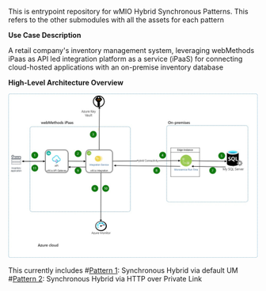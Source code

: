 This is entrypoint repository for wMIO Hybrid Synchronous Patterns. This refers to the other submodules with all the assets for each pattern

**Use Case Description**

A retail company's inventory management system, leveraging webMethods iPaas as API led integration platform as a service (iPaaS) for connecting cloud-hosted applications with an on-premise inventory database

**High-Level Architecture Overview**

![High level flow](https://github.com/bramhanayaghea/webMethodsCAF/blob/develop/scenarios/retail/_images/Hybrid-sync-flow.jpg)

This currently includes
#[Pattern 1](https://github.com/wMTiG/webmethods-cloud-adoption-framework/blob/develop/architectureModels/SaaSToOnPremiseIaaS/PatternDescription.md): Synchronous Hybrid via default UM
#[Pattern 2](https://github.com/wMTiG/webmethods-cloud-adoption-framework/blob/develop/architectureModels/SaaSToOnPremiseIaaS/PatternDescriptionWtPrivateLink.md): Synchronous Hybrid via HTTP over Private Link